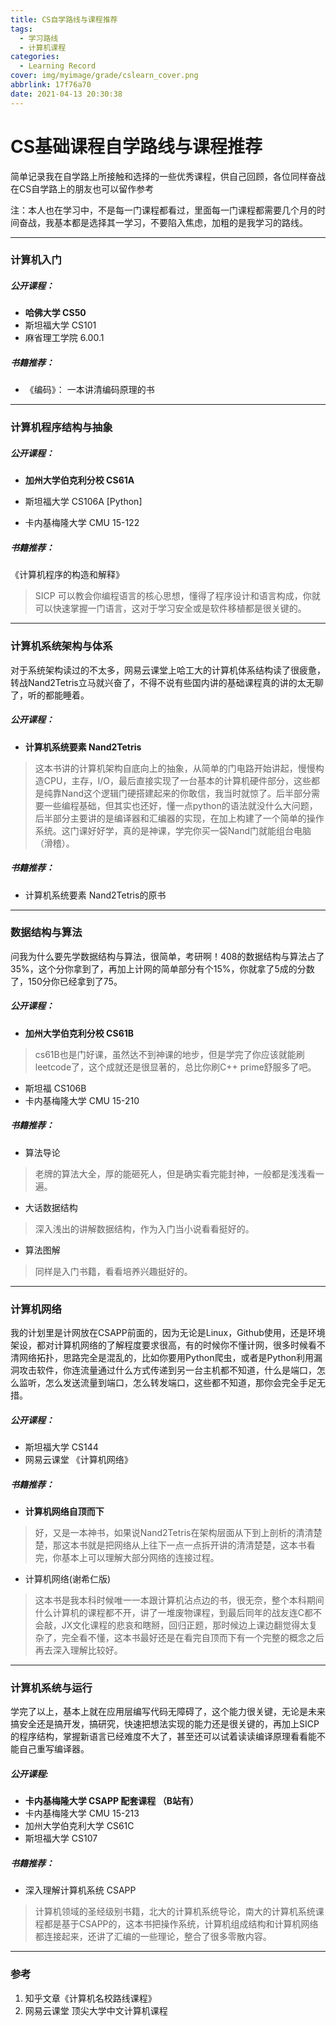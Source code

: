 ```yaml
---
title: CS自学路线与课程推荐
tags:
  - 学习路线
  - 计算机课程
categories:
  - Learning Record
cover: img/myimage/grade/cslearn_cover.png
abbrlink: 17f76a70
date: 2021-04-13 20:30:38
---
```


# CS基础课程自学路线与课程推荐

简单记录我在自学路上所接触和选择的一些优秀课程，供自己回顾，各位同样奋战在CS自学路上的朋友也可以留作参考

注：本人也在学习中，不是每一门课程都看过，里面每一门课程都需要几个月的时间奋战，我基本都是选择其一学习，不要陷入焦虑，加粗的是我学习的路线。

*************

### 计算机入门

##### 公开课程：

- **哈佛大学 CS50**   
- 斯坦福大学 CS101
- 麻省理工学院 6.00.1

##### 书籍推荐：

* 《编码》： 一本讲清编码原理的书



*********************

### 计算机程序结构与抽象

##### 公开课程：

* **加州大学伯克利分校  CS61A**

* 斯坦福大学 CS106A  [Python]  
* 卡内基梅隆大学 CMU 15-122 

##### 书籍推荐：

《计算机程序的构造和解释》

> SICP 可以教会你编程语言的核心思想，懂得了程序设计和语言构成，你就可以快速掌握一门语言，这对于学习安全或是软件移植都是很关键的。



**********************

### 计算机系统架构与体系

对于系统架构读过的不太多，网易云课堂上哈工大的计算机体系结构读了很疲惫，转战Nand2Tetris立马就兴奋了，不得不说有些国内讲的基础课程真的讲的太无聊了，听的都能睡着。

##### 公开课程：

* **计算机系统要素  Nand2Tetris**    

> 这本书讲的计算机架构自底向上的抽象，从简单的门电路开始讲起，慢慢构造CPU，主存，I/O，最后直接实现了一台基本的计算机硬件部分，这些都是纯靠Nand这个逻辑门硬搭建起来的你敢信，我当时就惊了。后半部分需要一些编程基础，但其实也还好，懂一点python的语法就没什么大问题，后半部分主要讲的是编译器和汇编器的实现，在加上构建了一个简单的操作系统。这门课好好学，真的是神课，学完你买一袋Nand门就能组台电脑（滑稽）。

##### 书籍推荐：

* 计算机系统要素  Nand2Tetris的原书



*******

### 数据结构与算法

问我为什么要先学数据结构与算法，很简单，考研啊！408的数据结构与算法占了35%，这个分你拿到了，再加上计网的简单部分有个15%，你就拿了5成的分数了，150分你已经拿到了75。

##### 公开课程：

* **加州大学伯克利分校  CS61B**

> cs61B也是门好课，虽然达不到神课的地步，但是学完了你应该就能刷leetcode了，这个成就还是很显著的，总比你刷C++ prime舒服多了吧。

* 斯坦福 CS106B
* 卡内基梅隆大学 CMU 15-210

##### 书籍推荐：

* 算法导论  

> 老牌的算法大全，厚的能砸死人，但是确实看完能封神，一般都是浅浅看一遍。

* 大话数据结构

> 深入浅出的讲解数据结构，作为入门当小说看看挺好的。

* 算法图解

> 同样是入门书籍，看看培养兴趣挺好的。



**********

### 计算机网络

我的计划里是计网放在CSAPP前面的，因为无论是Linux，Github使用，还是环境架设，都对计算机网络的了解程度要求很高，有的时候你不懂计网，很多时候看不清网络拓扑，思路完全是混乱的，比如你要用Python爬虫，或者是Python利用漏洞攻击软件，你连流量通过什么方式传递到另一台主机都不知道，什么是端口，怎么监听，怎么发送流量到端口，怎么转发端口，这些都不知道，那你会完全手足无措。

##### 公开课程：

* 斯坦福大学 CS144
* 网易云课堂 《计算机网络》

##### 书籍推荐：

* **计算机网络自顶而下**  

>好，又是一本神书，如果说Nand2Tetris在架构层面从下到上剖析的清清楚楚，那这本书就是把网络从上往下一点一点拆开讲的清清楚楚，这本书看完，你基本上可以理解大部分网络的连接过程。

* 计算机网络(谢希仁版)

>这本书是我本科时候唯一一本跟计算机沾点边的书，很无奈，整个本科期间什么计算机的课程都不开，讲了一堆废物课程，到最后同年的战友连C都不会敲，JX文化课程的悲哀和瞎掰，回归正题，那时候边上课边翻觉得太复杂了，完全看不懂，这本书最好还是在看完自顶而下有一个完整的概念之后再去深入理解比较好。





*******

### 计算机系统与运行

学完了以上，基本上就在应用层编写代码无障碍了，这个能力很关键，无论是未来搞安全还是搞开发，搞研究，快速把想法实现的能力还是很关键的，再加上SICP的程序结构，掌握新语言已经难度不大了，甚至还可以试着读读编译原理看看能不能自己重写编译器。

##### 公开课程:

* **卡内基梅隆大学 CSAPP 配套课程  （B站有）**
* 卡内基梅隆大学 CMU 15-213
* 加州大学伯克利大学 CS61C
* 斯坦福大学 CS107 

##### 书籍推荐：

* 深入理解计算机系统 CSAPP 

> 计算机领域的圣经级别书籍，北大的计算机系统导论，南大的计算机系统课程都是基于CSAPP的，这本书把操作系统，计算机组成结构和计算机网络都连接起来，还讲了汇编的一些理论，整合了很多零散内容。





***********

### 参考

1. 知乎文章《计算机名校路线课程》
2. 网易云课堂  顶尖大学中文计算机课程

















